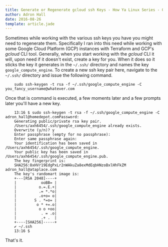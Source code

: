 ```yaml
---
title: Generate or Regenerate gcloud ssh Keys - How Ya Linux Series - 0001
author: Adron Hall
date: 2016-08-26
template: article.jade
---
```

Sometimes while working with the various ssh keys you have you might need to regenerate them. Specifically I ran into this need while working with some Google Cloud Platform (GCP) instances with Terraform and GCP's *gcloud* CLI tool. Generally, when you start working with the *gcloud* CLI it will, upon need if it doesn't exist, create a key for you. When it does so it sticks the key it generates in the `~/.ssh/` directory and names the key `google_compute_engine`. To create a new ssh key pair here, navigate to the `~/.ssh/` directory and issue the following command.

        sudo ssh-keygen -t rsa -f ~/.ssh/google_compute_engine -C you_fancy_username@whatever.com

Once that is command is executed, a few moments later and a few prompts later you'll have a new key.

        13:16 $ sudo ssh-keygen -t rsa -f ~/.ssh/google_compute_engine -C adron_hall@homedepot.comPassword:
        Generating public/private rsa key pair.
        /Users/axh6454/.ssh/google_compute_engine already exists.
        Overwrite (y/n)? y
        Enter passphrase (empty for no passphrase):
        Enter same passphrase again:
        Your identification has been saved in /Users/axh6454/.ssh/google_compute_engine.
        Your public key has been saved in /Users/axh6454/.ssh/google_compute_engine.pub.
        The key fingerprint is:
        SHA256:8xHVr19EdgPxLr2nWAkuZa8exMdEqbHNzoBxlHhFkZM adron_hall@ataplace.com
        The key's randomart image is:
        +---[RSA 2048]----+
        |           ooBB= |
        |          o.=.E.+|
        |          .= *.*o|
        |          .o+o= o|
        |        S . *=o= |
        |         o * +=.o|
        |          o o +oo|
        |           . = .o|
        |           .+ .  |
        +----[SHA256]-----+
        ✔ ~/.ssh
        13:16 $

That's it.
